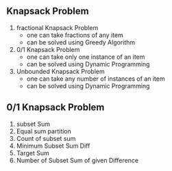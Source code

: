 ##  Knapsack Problem

1. fractional Knapsack Problem
    - one can take fractions of any item
    - can be solved using Greedy Algorithm
2. 0/1 Knapsack Problem
    - one can take only one instance of an item
    - can be solved using Dynamic Programming
3. Unbounded Knapsack Problem
    - one can take any number of instances of an item
    - can be solved using Dynamic Programming


## 0/1 Knapsack Problem
1. subset Sum
2. Equal sum partition
3. Count of subset sum
4. Minimum Subset Sum Diff
5. Target Sum
6. Number of Subset Sum of given Difference














